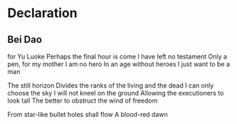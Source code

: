 # Declaration
## Bei Dao
for Yu Luoke
Perhaps the final hour is come
I have left no testament
Only a pen, for my mother
I am no hero
In an age without heroes
I just want to be a man

The still horizon
Divides the ranks of the living and the dead
I can only choose the sky
I will not kneel on the ground
Allowing the executioners to look tall
The better to obstruct the wind of freedom

From star-like bullet holes shall flow
A blood-red dawn